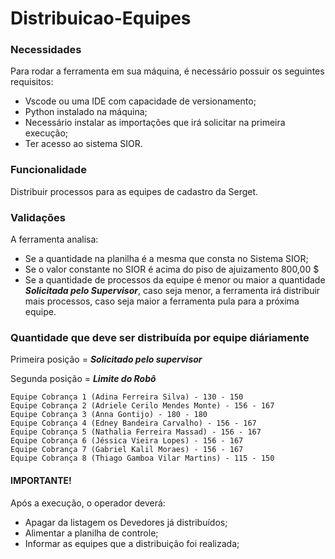 # Distribuicao-Equipes

### **Necessidades**

Para rodar a ferramenta em sua máquina, é necessário possuir os seguintes requisitos:

- Vscode ou uma IDE com capacidade de versionamento;
- Python instalado na máquina;
- Necessário instalar as importações que irá solicitar na primeira execução;
- Ter acesso ao sistema SIOR.

### **Funcionalidade**

Distribuir processos para as equipes de cadastro da Serget.

### **Validações**

A ferramenta analisa:

- Se a quantidade na planilha é a mesma que consta no Sistema SIOR;
- Se o valor constante no SIOR é acima do piso de ajuizamento 800,00 $
- Se a quantidade de processos da equipe é menor ou maior a quantidade **_Solicitada pelo Supervisor_**, 
caso seja menor, a ferramenta irá distribuir mais processos, caso seja maior a ferramenta pula para a 
próxima equipe.

###  Quantidade que deve ser distribuída por equipe diáriamente
Primeira posição = **_Solicitado pelo supervisor_**

Segunda posição = **_Limite do Robô_**

```
Equipe Cobrança 1 (Adina Ferreira Silva) - 130 - 150
Equipe Cobrança 2 (Adriele Cerilo Mendes Monte) - 156 - 167
Equipe Cobrança 3 (Anna Gontijo) - 180 - 180
Equipe Cobrança 4 (Edney Bandeira Carvalho) - 156 - 167
Equipe Cobrança 5 (Nathalia Ferreira Massad) - 156 - 167
Equipe Cobrança 6 (Jéssica Vieira Lopes) - 156 - 167
Equipe Cobrança 7 (Gabriel Kalil Moraes) - 156 - 167
Equipe Cobrança 8 (Thiago Gamboa Vilar Martins) - 115 - 150
```

#### **IMPORTANTE**!
Após a execução, o operador deverá: 
- Apagar da listagem os Devedores já distribuídos;
- Alimentar a planilha de controle;
- Informar as equipes que a distribuição foi realizada;
